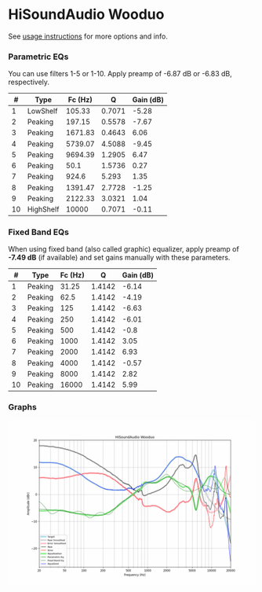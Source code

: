 # HiSoundAudio Wooduo
See [usage instructions](https://github.com/jaakkopasanen/AutoEq#usage) for more options and info.

### Parametric EQs
You can use filters 1-5 or 1-10. Apply preamp of -6.87 dB or -6.83 dB, respectively.

|   # | Type      |   Fc (Hz) |      Q |   Gain (dB) |
|-----|-----------|-----------|--------|-------------|
|   1 | LowShelf  |    105.33 | 0.7071 |       -5.28 |
|   2 | Peaking   |    197.15 | 0.5578 |       -7.67 |
|   3 | Peaking   |   1671.83 | 0.4643 |        6.06 |
|   4 | Peaking   |   5739.07 | 4.5088 |       -9.45 |
|   5 | Peaking   |   9694.39 | 1.2905 |        6.47 |
|   6 | Peaking   |     50.1  | 1.5736 |        0.27 |
|   7 | Peaking   |    924.6  | 5.293  |        1.35 |
|   8 | Peaking   |   1391.47 | 2.7728 |       -1.25 |
|   9 | Peaking   |   2122.33 | 3.0321 |        1.04 |
|  10 | HighShelf |  10000    | 0.7071 |       -0.11 |

### Fixed Band EQs
When using fixed band (also called graphic) equalizer, apply preamp of **-7.49 dB** (if available) and set gains manually with these parameters.

|   # | Type    |   Fc (Hz) |      Q |   Gain (dB) |
|-----|---------|-----------|--------|-------------|
|   1 | Peaking |     31.25 | 1.4142 |       -6.14 |
|   2 | Peaking |     62.5  | 1.4142 |       -4.19 |
|   3 | Peaking |    125    | 1.4142 |       -6.63 |
|   4 | Peaking |    250    | 1.4142 |       -6.01 |
|   5 | Peaking |    500    | 1.4142 |       -0.8  |
|   6 | Peaking |   1000    | 1.4142 |        3.05 |
|   7 | Peaking |   2000    | 1.4142 |        6.93 |
|   8 | Peaking |   4000    | 1.4142 |       -0.57 |
|   9 | Peaking |   8000    | 1.4142 |        2.82 |
|  10 | Peaking |  16000    | 1.4142 |        5.99 |

### Graphs
![](./HiSoundAudio%20Wooduo.png)
